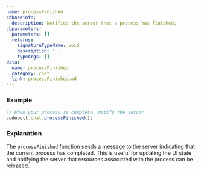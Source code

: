 ```yaml
---
name: processFinished
cbbaseinfo:
  description: Notifies the server that a process has finished.
cbparameters:
  parameters: []
  returns:
    signatureTypeName: void
    description: ' '
    typeArgs: []
data:
  name: processFinished
  category: chat
  link: processFinished.md
---
```

<CBBaseInfo/> 
<CBParameters/>

### Example

```js
// When your process is complete, notify the server
codebolt.chat.processFinished();
```

### Explanation

The `processFinished` function sends a message to the server indicating that the current process has completed. This is useful for updating the UI state and notifying the server that resources associated with the process can be released. 
